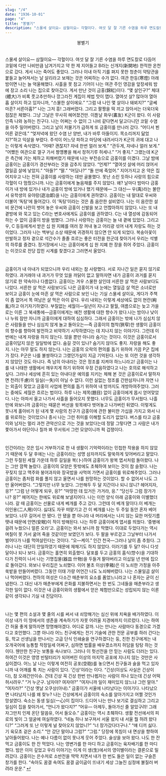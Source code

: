 ```yaml
---
slug: "/4"
date: "1936-10-01"
page: "4"
title: "봉별기"
description: "스물세 살이요― 삼월이요― 각혈이다. 여섯 달 잘 기른 수염을 하루 면도칼로 다듬어 코밑에 다만 나비만큼 남겨가지고 약 한 제 지어들고 B라는 신개지(新開地) 한적한 온천으로 갔다."
---
```


<div style="text-align: center;">
    <div class="post-line" style="display: inline-block; line-height:160%">
    봉별기
    </div>
</div>

<br>

스물세 살이요― 삼월이요― 각혈이다. 여섯 달 잘 기른 수염을 하루 면도칼로 다듬어 코밑에 다만 나비만큼 남겨가지고 약 한 제 지어들고 B라는 신개지(新開地) 한적한 온천으로 갔다. 게서 나는 죽어도 좋았다. 그러나 이내 아직 기를 펴지 못한 청춘이 약탕관을 붙들고 늘어져서는 날 살리라고 보채는 것은 어찌하는 수가 없다. 여관 한등(寒燈) 아래 밤이면 나는 늘 억울해했다. 사흘을 못 참고 기어이 나는 여관 주인 영감을 앞장세워 밤에 장고 소리 나는 집으로 찾아갔다. 게서 만난 것이 금홍(錦紅)이다.
“몇 살인구?”
체대(體大)가 비록 풋고추만하나 깡그라진 계집이 제법 맛이 맵다. 열여섯 살? 많아야 열아홉 살이지 하고 있자니까,
“스물한 살이에요.”
“그럼 내 나인 몇 살이나 돼뵈지?” “글쎄 마흔? 서른아홉?”
나는 그저 흥! 그래버렸다. 그리고 팔짱을 떡 끼고 앉아서는 더욱더욱 점잖은 체했다. 그냥 그날은 무사히 헤어졌건만.
이튿날 화우(畵友) K군이 왔다. 이 사람인즉 나와 농하는 친구다. 나는 어쩌는 수 없이 그 나비 같다면서 달고다니던 코밑 수염을 아주 밀어버렸다. 그리고 날이 저물기가 급하게 또 금홍이를 만나러 갔다.
“어디서 뵌 어른 겉은데.”
“엊저녁에 왔던 수염 난 양반, 내가 바루 아들이지. 목소리꺼지 닮었지?”하고 익살을 부렸다. 주석이 어느덧 파하고 마당에 내려서다가 K군의 귀에 대고 나는 이렇게 속삭였다.
“어때? 괜찮지? 자네 한번 얼러 보게.”
“관두게, 자네나 얼러 보게.”
“어쨌든 여관으로 껄구 가서 짱껭뽕을 해서 정허기루 허세나.”
“거 좋지.”
그랬는데 K군은 측간에 가는 체하고 피해버렸기 때문에 나는 부전승으로 금홍이를 이겼다. 그날 밤에 금홍이는 금홍이가 경산부라는 것을 감추지 않았다.
“언제?”
“열여섯 살에 머리 얹어서 열일곱 살에 낳았지.”
“아들?”
“딸.”
“어딨나?”
“돌 만에 죽었어.”
지어가지고 온 약은 집어치우고 나는 전혀 금홍이를 사랑하는 데만 골몰했다. 못난 소린 듯하나 사랑의 힘으로 각혈이 다 멈췄으니까. 나는 금홍이에게 놀음채를 주지 않았다. 왜? 날마다 밤마다 금홍이가 내 방에 있거나 내가 금홍이 방에 있거나 했기 때문에―
그 대신―
우(禹)라는 불란서 유학생의 유야랑(遊冶郞)을 나는 금홍이에게 권하였다. 금홍이는 내 말대로 우씨와 더불어 ‘독탕’에 들어갔다. 이 ‘독탕’이라는 것은 좀 음란한 설비였다. 나는 이 음란한 설비 문간에 나란히 벗어 놓은 우씨와 금홍이 신발을 보고 언짢아하지 않았다. 나는 또 내 곁방에 와 묵고 있는 C라는 변호사에게도 금홍이를 권하였다. C는 내 열성에 감동되어 하는 수 없이 금홍이 방을 범했다. 그러나 사랑하는 금홍이는 늘 내 곁에 있었다. 그리고 우, C 등등에게서 받은 십 원 지폐를 여러 장 꺼내 놓고 어리광 섞어 내게 자랑도 하는 것이었다. 그러자 나는 백부님 소상 때문에 귀경하지 않으면 안 되게 되었다. 복숭아꽃이 만발하고 정자 곁으로 석간수가 졸졸 흐르는 좋은 터전을 한군데 찾아가서 우리는 석별의 하루를 즐겼다. 정거장에서 나는 금홍이에게 십 원 지폐 한 장을 쥐어 주었다. 금홍이는 이것으로 전당 잡힌 시계를 찾겠다고 그러면서 울었다.

#

금홍이가 내 아내가 되었으니까 우리 내외는 참 사랑했다. 서로 지나간 일은 묻지 않기로 하였다. 과거래야 내 과거가 무엇 있을 까닭이 없고 말하자면 내가 금홍이 과거를 묻지 않기로 한 약속이나 다름없다. 금홍이는 겨우 스물한 살인데 서른한 살 먹은 사람보다도 나았다. 서른한 살 먹은 사람보다도 나은 금홍이가 내 눈에는 열일곱 살 먹은 소녀로만 보이고 금홍이 눈에 마흔 살 먹은 사람으로 보인 나는 기실 스물세 살이요, 게다가 주책이 좀 없어서 똑 여남은 살 먹은 아이 같다. 우리 내외는 이렇게 세상에도 없이 현란(絢 亂)하고 아기자기하였다.
부질없는 세월이―일년이 지나고 팔월, 여름으로는 늦고 가을로는 이른 그 북새통에―금홍이에게는 예전 생활에 대한 향수가 왔다.나는 밤이나 낮이나 누워 잠만 자니까 금홍이에게 대하여 심심하다. 그래서 금홍이는 밖에 나가 심심치 않은 사람들을 만나 심심치 않게 놀고 돌아오는―즉 금홍이의 협착(狹窄)한 생활이 금홍이의 향수를 향하여 발전하고 비약하기 시작하였다는 데 지나지 않는 이야기다.
그런데 이번에는 내게 자랑을 하지 않는다. 않을 뿐만 아니라 숨기는 것이다. 이것은 금홍이로서 금홍이답지 않은 일일밖에 없다. 숨길 것이 있나? 숨기지 않아도 좋지. 자랑을 해도 좋지.
나는 아무 말도 하지 않는다. 나는 금홍의 오락의 편의를 돕기 위하여 가끔 P군 집에 가 잤다. P군은 나를 불쌍하다고 그랬던가싶이 지금 기억된다. 나는 또 이런 것을 생각하지 않았던 것도 아니다. 즉 남의 아내라는 것은 정조를 지켜야 하느니라고!
금홍이는 나를 내 나태한 생활에서 깨우치게 하기 위하여 우정 간음하였다고 나는 호의로 해석하고 싶다. 그러나 세상에 흔히 있는 아내다운 예의를 지키는 체해 본 것은 금홍이로서 말하자면 천려(千慮)의 일실(一失)이 아닐 수 없다. 이런 실없는 정조를 간판삼자니까 자연 나는 외출이 잦았고 금홍이 사업에 편의를 돕기 위하여 내 방까지도 개방하여주었다. 그러는 중에도 세월은 흐르는 법이다.
하루 나는 제목(題目) 없이 금홍이에게 몹시 얻어맞았다. 나는 아파서 울고 나가서 사흘을 들어오지 못했다. 너무도 금홍이가 무서웠다. 나흘 만에 와보니까 금홍이는 때묻은 버선을 윗목에다 벗어놓고 나가버린 뒤였다. 이렇게도 못나게 홀아비가 된 내게 몇 사람의 친구가 금홍이에 관한 불미한 가십을 가지고 와서 나를 위로하는 것이었으나 종시 나는 그런 취미를 이해할 도리가 없었다. 버스를 타고 금홍이와 남자는 멀리 과천 관악산으로 가는 것을 보았다는데 정말 그렇다면 그 사람은 내가 쫓아가서 야단이나 칠까 봐 무서워서 그런 모양이니까 퍽 겁쟁이다.

#

인간이라는 것은 임시 거부하기로 한 내 생활이 기억력이라는 민첩한 작용을 하지 않았기 때문에 두 달 후에는 나는 금홍이라는 성명 삼자까지도 말쑥하게 잊어버리고 말았다. 그런 두절된 세월 가운데 하루 길일을 복(卜)하여 금홍이가 왕복 엽서처럼 돌아왔다. 나는 그만 깜짝 놀랐다.
금홍이의 모양은 뜻밖에도 초췌하여 보이는 것이 참 슬펐다. 나는 꾸짖지 않고 맥주와 붕어과자와 장국밥을 사먹여 가면서 금홍이를 위로해주었다. 그러나 금홍이는 좀처럼 화를 풀지 않고 울면서 나를 원망하는 것이었다. 할 수 없어서 나도 그만 울어버렸다.
“그렇지만 너무 늦었다. 그만해두 두 달 지간이나 되니 않니? 헤어지자, 응?”
“그럼 난 어떻게 되우, 응?”
“마땅헌 데 있거든 가거라, 응.”
“당신두 그럼 장가가나? 응?”
헤어지는 한에도 위로해 보낼지어다. 나는 이런 양식 아래 금홍이와 이별했더니라. 갈 때 금홍이는 선물로 내게 베개를 주고 갔다.
그런데 이 베개 말이다.이 베개는 이인용(二人用)이다. 싫대도 자꾸 떠맡기고 간 이 베개를 나는 두 주일 동안 혼자 베어 보았다. 너무 길어서 안 됐다. 안 됐을 뿐 아니라 내 머리에서는 나지 않는 묘한 머릿기름 땟내 때문에 안면(安眠)이 적이 방해된다.
나는 하루 금홍이에게 엽서를 띄웠다.
‘중병에 걸려 누웠으니 얼른 오라’고.
금홍이는 와서 보니까 참 딱했다. 이대로 두었다가는 역시 며칠이 못 가서 굶어 죽을 것같이만 보였던가 보다. 두 팔을 부르걷고 그날부터 나가서 벌어다가 나를 먹여살린다는 것이다.
“오―케이.”
인간 천국―그러나 날이 좀 추웠다. 그러나 나는 대단히 안일하였기 때문에 재채기도 하지 않았다.
이러기를 두 달? 아니 다섯 달이나 되나 보다. 금홍이는 홀연히 외출했다. 달포를 두고 금홍의 홈식(향수)을 기대하다가 진력이 나서 나는 기명집물(器皿 什物)을 두들겨 팔아버리고 이십일 년 만에 집으로 돌아갔다.
와보니 우리집은 노쇠했다. 이어 불초 이상(李箱)은 이 노쇠한 가정을 아주 쑥밭을 만들어버렸다. 그동안 이태 가량 어언간 나도 노쇠해버렸다. 나는 스물일곱 살이나 먹어버렸다.
천하의 여성은 다소간 매춘부의 요소를 품었느니라고 나 혼자는 굳이 신념한다. 그 대신 내가 매춘부에게 은화를 지불하면서는 한 번도 그네들을 매춘부라고 생각한 일이 없다. 이것은 내 금홍이와의 생활에서 얻은 체험만으로는 성립되지 않는 이론같이 생각되나 기실 내 진담이다.

#

나는 몇 편의 소설과 몇 줄의 시를 써서 내 쇠망해가는 심신 위에 치욕을 배가하였다. 이 이상 내가 이 땅에서의 생존을 계속하기가 자못 어려울 지경에까지 이르렀다. 나는 하여간 허울 좋게 말하자면 망명해야겠다. 어디로 갈까. 나는 만나는 사람마다 동경으로 가겠다고 호언했다. 그뿐 아니라 어느 친구에게는 전기 기술에 관한 전문 공부를 하러 간다는 둥, 학교 선생님을 만나서는 고급 단식 인쇄술을 연구하겠다는 둥, 친한 친구에게는 내 오개국어에 능통할 작정일세 어쩌구, 심하면 법률을 배우겠소까지 허담을 탕탕 하는 것이다. 웬만한 친구는 보통들 속나보다. 그러나 이 헛선전을 안 믿는 사람도 더러는 있다. 하여간 이것은 영영 빈털터리가 되어버린 이상의 마지막 공포에 지나지 않는 것만은 사실이겠다.
어느 날 나는 이렇게 여전히 공포(空砲)를 놓으면서 친구들과 술을 먹고 있자니까 내 어깨를 툭 치는 사람이 있다. ‘긴상’이라는 이다.
“긴상(이상도 사실은 긴상이다), 참 오래간만이슈. 건데 긴상 꼭 긴상 한번 만나뵙자는 사람이 하나 있는데 긴상 어떡허시려우.”
“거 누군구. 남자야? 여자야?”
“여자니까 일이 재미있지 않느냐 그런 말야.”
“여자라?”
“긴상 옛날 오쿠상(아내).”
금홍이가 서울에 나타났다는 이야기다. 나타났으면 나타났지 나를 왜 찾누? 나는 긴상에게서 금홍이의 숙소를 알아가지고 어쩔 것인가 망설였다. 숙소는 동생 일심(一心)이 집이다.
드디어 나는 만나 보기로 결심하고 그리고 일심이 집을 찾아가서,
“언니가 왔다지?”
“어유― 아제두, 돌아가신 줄 알았구려! 그래 자그만치 인제 온단 말씀유, 어서 들오슈.”
금홍이는 역시 초췌하다. 생활 전선에서의 피로의 빛이 그 얼굴에 여실하였다. “네놈 하나 보구져서 서울 왔지 내 서울 뭘 허려 왔다디?”
“그러게 또 난 이렇게 널 찾아오지 않었니?”
“너 장가갔다더구나.”
“얘 디끼 싫다. 기 육모초 겉은 소리.”
“안 갔단 말이냐 그럼?”
“그럼.”
당장에 목침이 내 면상을 향하여 날아들어왔다. 나는 예나 다름이 없이 못나게 웃어 주었다.
술상을 보아 왔다. 나도 한 잔 먹고 금홍이도 한 잔 먹었다. 나는 영변가를 한 마디 하고 금홍이는 육자배기를 한 마디 했다.
밤은 이미 깊었고 우리 이야기는 이게 이 생(生)에서의 영이별이라는 결론으로 밀려갔다. 금홍이는 은수저로 소반전을 딱딱 치면서 내가 한 번도 들은 일이 없는 구슬픈 창가를 한다.
“속아도 꿈결 속여도 꿈결 굽이굽이 뜨내기 세상 그늘진 심정에 불질러 버려라 운운.” <a href="/">↵</a>
